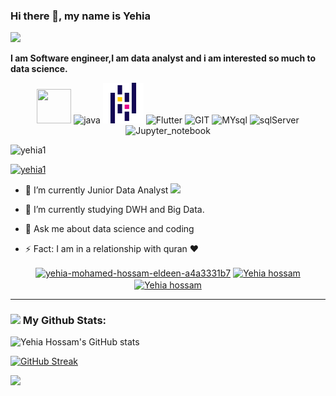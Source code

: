 ### Hi there 👋, my name is Yehia
![](https://media.giphy.com/media/l3q2WMhNcyFOWP280/giphy.gif)

**I am Software engineer,I am data analyst and i am interested so much to data science.**

<p align="center">
<img src="https://www.vectorlogo.zone/logos/python/python-icon.svg" width="55" height="55"/>
      <img src="https://www.vectorlogo.zone/logos/java/java-icon.svg" alt="java" width="65" height="65"/> 
      <img src="https://raw.githubusercontent.com/devicons/devicon/master/icons/pandas/pandas-original.svg" alt="java" width="65" height="65"/> 
      <img src="https://www.vectorlogo.zone/logos/flutterio/flutterio-icon.svg" alt="Flutter" width="55" height="55"/>
      <img src="https://www.vectorlogo.zone/logos/git-scm/git-scm-icon.svg" alt="GIT" width="55" height="55"/> 
      <img src="https://www.vectorlogo.zone/logos/mysql/mysql-ar21.svg" alt="MYsql" width="85" height="55"/> 
      <img src="https://seeklogo.com/images/M/microsoft-sql-server-logo-96AF49E2B3-seeklogo.com.png" alt="sqlServer" width="60" height="50"/>
      <img src="https://upload.wikimedia.org/wikipedia/commons/thumb/3/38/Jupyter_logo.svg/1767px-Jupyter_logo.svg.png" alt="Jupyter_notebook" width="70" height="55"/>
</p>

<p align="left"> <img src="https://komarev.com/ghpvc/?username=yehia1&label=Profile%20views&color=0e75b6&style=flat" alt="yehia1" /> </p>

<p align="left"> <a href="https://github.com/ryo-ma/github-profile-trophy"><img src="https://github-profile-trophy.vercel.app/?username=yehia1" alt="yehia1" /></a> 
</p>


- 🔭 I’m currently Junior Data Analyst <img src="https://media.giphy.com/media/xTiTnolgxvZcJwdq4E/giphy.gif" width="30">
 
- 🌱 I’m currently studying DWH and Big Data.
 
- 💬 Ask me about data science and coding 
 
- ⚡ Fact: I am in a relationship with quran :heart:  

<p align = "center">
<a href="https://www.linkedin.com/in/yehia-hossam/" target="blank"><img align="center" src="https://raw.githubusercontent.com/rahuldkjain/github-profile-readme-generator/master/src/images/icons/Social/linked-in-alt.svg" alt="yehia-mohamed-hossam-eldeen-a4a3331b7" height="30" width="40"></a> 
<a href="https://www.kaggle.com/yehiahossam" target="blank"><img align ="center" src="https://raw.githubusercontent.com/rahuldkjain/github-profile-readme-generator/master/src/images/icons/Social/kaggle.svg" alt="Yehia hossam" height="30" width="40" /></a>   
 <a href="https://github.com/yehia1" target="blank"><img align="center" src="https://cdn.jsdelivr.net/npm/simple-icons@3.0.1/icons/github.svg" alt="Yehia hossam" height="30" width="40" /></a>
 
</p>

---
### <img src='https://media1.giphy.com/media/du3J3cXyzhj75IOgvA/giphy.gif?cid=ecf05e47x2g034i9pzwtzzsd3xgg2w9nr94t4tflbbgo3008&rid=giphy.gif' width='25'> My Github Stats:

![Yehia Hossam's GitHub stats](https://github-readme-stats.vercel.app/api?username=yehia1&count_private=true&theme=dark&text_color=daf7dc&bg_color=191919&title_color=ffc857)

[![GitHub Streak](http://github-readme-streak-stats.herokuapp.com?user=yehia1&theme=dark&date_format=M%20j%5B%2C%20Y%5D)](https://git.io/streak-stats)

<img src="https://github-readme-stats.vercel.app/api/top-langs/?username=yehia1&show_icons=true&title_color=ffc857&icon_color=2A75CF&text_color=daf7dc&bg_color=191919">
